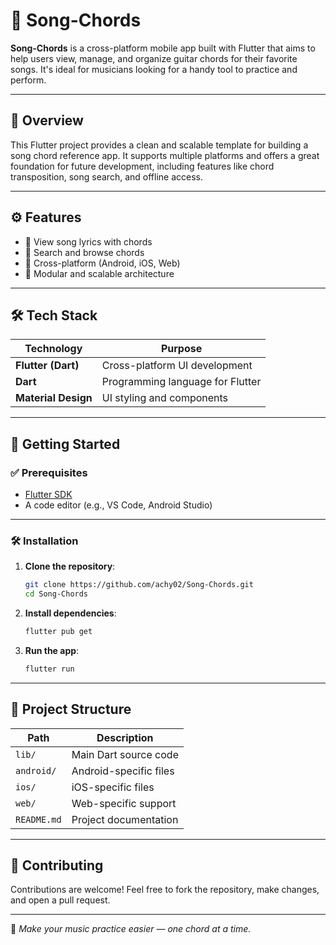 # 🎸 Song-Chords

**Song-Chords** is a cross-platform mobile app built with Flutter that aims to help users view, manage, and organize guitar chords for their favorite songs. It's ideal for musicians looking for a handy tool to practice and perform.

---

## 🧠 Overview

This Flutter project provides a clean and scalable template for building a song chord reference app. It supports multiple platforms and offers a great foundation for future development, including features like chord transposition, song search, and offline access.

---

## ⚙️ Features

- 🎼 View song lyrics with chords
- 🔎 Search and browse chords
- 📱 Cross-platform (Android, iOS, Web)
- 🧱 Modular and scalable architecture

---

## 🛠️ Tech Stack

| Technology         | Purpose                                      |
|---------------------|----------------------------------------------|
| **Flutter (Dart)**  | Cross-platform UI development                |
| **Dart**            | Programming language for Flutter             |
| **Material Design** | UI styling and components                    |

---

## 🚀 Getting Started

### ✅ Prerequisites

- [Flutter SDK](https://flutter.dev/docs/get-started/install)
- A code editor (e.g., VS Code, Android Studio)

---

### 🛠 Installation

1. **Clone the repository**:
   ```bash
   git clone https://github.com/achy02/Song-Chords.git
   cd Song-Chords
   ```

2. **Install dependencies**:
   ```bash
   flutter pub get
   ```

3. **Run the app**:
   ```bash
   flutter run
   ```

---

## 📂 Project Structure

| Path         | Description                             |
|--------------|-----------------------------------------|
| `lib/`       | Main Dart source code                   |
| `android/`   | Android-specific files                  |
| `ios/`       | iOS-specific files                      |
| `web/`       | Web-specific support                    |
| `README.md`  | Project documentation                   |

---

## 🤝 Contributing

Contributions are welcome! Feel free to fork the repository, make changes, and open a pull request.

---


🎵 *Make your music practice easier — one chord at a time.*
